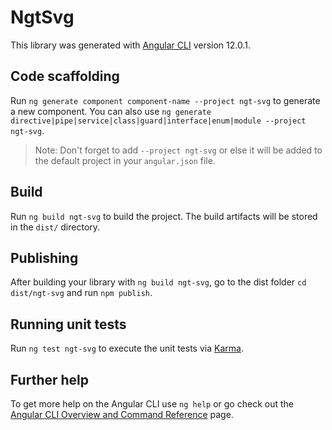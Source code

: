 # NgtSvg

This library was generated with [Angular CLI](https://github.com/angular/angular-cli) version 12.0.1.

## Code scaffolding

Run `ng generate component component-name --project ngt-svg` to generate a new component. You can also use `ng generate directive|pipe|service|class|guard|interface|enum|module --project ngt-svg`.
> Note: Don't forget to add `--project ngt-svg` or else it will be added to the default project in your `angular.json` file. 

## Build

Run `ng build ngt-svg` to build the project. The build artifacts will be stored in the `dist/` directory.

## Publishing

After building your library with `ng build ngt-svg`, go to the dist folder `cd dist/ngt-svg` and run `npm publish`.

## Running unit tests

Run `ng test ngt-svg` to execute the unit tests via [Karma](https://karma-runner.github.io).

## Further help

To get more help on the Angular CLI use `ng help` or go check out the [Angular CLI Overview and Command Reference](https://angular.io/cli) page.

